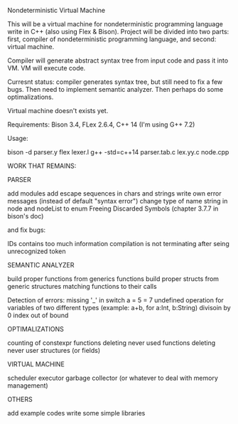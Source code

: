 Nondeterministic Virtual Machine

This will be a virtual machine for nondeterministic programming language write in C++ (also using Flex & Bison). Project will be divided into two parts: first, compiler of nondeterministic programming language, and second: virtual machine.

Compiler will generate abstract syntax tree from input code and pass it into VM. VM will execute code.

Curresnt status: compiler generates syntax tree, but still need to fix a few bugs. Then need to implement semantic analyzer. Then perhaps do some optimalizations.

Virtual machine doesn't exists yet.

Requirements: Bison 3.4, FLex 2.6.4, C++ 14 (I'm using G++ 7.2)

Usage:

bison -d parser.y
flex lexer.l
g++ -std=c++14 parser.tab.c lex.yy.c node.cpp

WORK THAT REMAINS:

PARSER

add modules
add escape sequences in chars and strings
write own error messages (instead of default "syntax error")
change type of name string in node and nodeList to enum
Freeing Discarded Symbols (chapter 3.7.7 in bison's doc)

and fix bugs:

IDs contains too much information
compilation is not terminating after seing unrecognized token

SEMANTIC ANALYZER

build proper functions from generics functions
build proper structs from generic structures
matching functions to their calls

Detection of errors:
missing '_' in switch
a = 5 = 7
undefined operation for variables of two different types (example: a+b, for a:Int, b:String)
divisoin by 0
index out of bound

OPTIMALIZATIONS

counting of constexpr functions
deleting never used functions
deleting never user structures (or fields)

VIRTUAL MACHINE

scheduler
executor
garbage collector (or whatever to deal with memory management)

OTHERS

add example codes
write some simple libraries